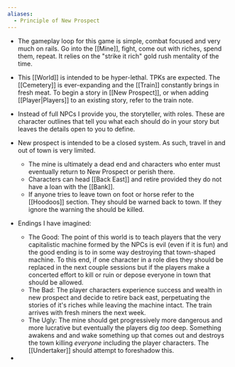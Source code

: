 ```yaml
---
aliases:
  - Principle of New Prospect
---
```

- The gameplay loop for this game is simple, combat focused and very much on rails. Go into the [[Mine]], fight, come out with riches, spend them, repeat. It relies on the "strike it rich" gold rush mentality of the time.
- This [[World]] is intended to be hyper-lethal. TPKs are expected. The [[Cemetery]] is ever-expanding and the [[Train]] constantly brings in fresh meat. To begin a story in [[New Prospect]], or when adding [[Player|Players]] to an existing story, refer to the train note.
- Instead of full NPCs I provide you, the storyteller, with roles. These are character outlines that tell you what each should do in your story but leaves the details open to you to define.
- New prospect is intended to be a closed system. As such, travel in and out of town is very limited.
	- The mine is ultimately a dead end and characters who enter must eventually return to New Prospect or perish there.
	- Characters can head [[Back East]] and retire provided they do not have a loan with the [[Bank]].
	- If anyone tries to leave town on foot or horse refer to the [[Hoodoos]] section. They should be warned back to town. If they ignore the warning the should be killed.
- Endings I have imagined:
	- The Good: The point of this world is to teach players that the very capitalistic machine formed by the NPCs is evil (even if it is fun) and the good ending is to in some way destroying that town-shaped machine. To this end, if one character in a role dies they should be replaced in the next couple sessions but if the players make a concerted effort to kill or ruin or depose everyone in town that should be allowed.
	- The Bad: The player characters experience success and wealth in new prospect and decide to retire back east, perpetuating the stories of it's riches while leaving the machine intact. The train arrives with fresh miners the next week.
	- The Ugly: The mine should get progressively more dangerous and more lucrative but eventually the players dig *too* deep. Something awakens and  and wake something up that comes out and destroys the town killing *everyone* including the player characters. The [[Undertaker]] should attempt to foreshadow this.


















- 